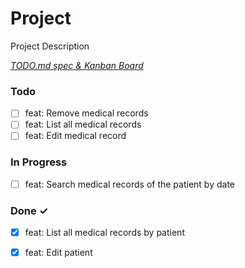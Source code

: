 # Project

Project Description

<em>[TODO.md spec & Kanban Board](https://bit.ly/3fCwKfM)</em>

### Todo

- [ ] feat: Remove medical records  
- [ ] feat: List all medical records  
- [ ] feat: Edit medical record  

### In Progress

- [ ] feat: Search medical records of the patient by date  

### Done ✓

- [x] feat: List all medical records by patient  
- [x] feat: Edit patient  

